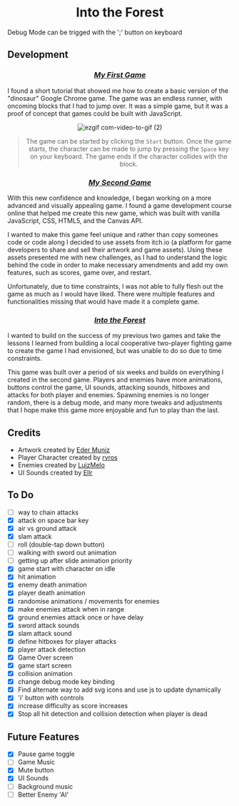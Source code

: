 <center>

# Into the Forest

</center>
Debug Mode can be trigged with the ';' button on keyboard

## Development

<center>

### _[My First Game](https://tsv-stacks.github.io/my-first-game/)_

</center>

I found a short tutorial that showed me how to create a basic version of the "dinosaur" Google Chrome game. The game was an endless runner, with oncoming blocks that I had to jump over. It was a simple game, but it was a proof of concept that games could be built with JavaScript.

<center>
  
![ezgif com-video-to-gif (2)](https://github.com/tsv-stacks/forest-runner/assets/113384739/8c356abb-b503-4f4f-8d9c-43f99734f247)
> The game can be started by clicking the `Start` button. Once the game starts, the character can be made to jump by pressing the `Space` key on your keyboard. The game ends if the character collides with the block.
</center>

<center>

### _[My Second Game](https://arcade-game-runner.netlify.app/)_

</center>
With this new confidence and knowledge, I began working on a more advanced and visually appealing game. I found a game development course online that helped me create this new game, which was built with vanilla JavaScript, CSS, HTML5, and the Canvas API.

I wanted to make this game feel unique and rather than copy someones code or code along I decided to use assets from itch.io (a platform for game developers to share and sell their artwork and game assets). Using these assets presented me with new challenges, as I had to understand the logic behind the code in order to make necessary amendments and add my own features, such as scores, game over, and restart.

Unfortunately, due to time constraints, I was not able to fully flesh out the game as much as I would have liked. There were multiple features and functionalities missing that would have made it a complete game.

<center>

### _[Into the Forest](https://into-the-forest.netlify.app/)_

</center>
I wanted to build on the success of my previous two games and take the lessons I learned from building a local cooperative two-player fighting game to create the game I had envisioned, but was unable to do so due to time constraints.

This game was built over a period of six weeks and builds on everything I created in the second game. Players and enemies have more animations, buttons control the game, UI sounds, attacking sounds, hitboxes and attacks for both player and enemies. Spawning enemies is no longer random, there is a debug mode, and many more tweaks and adjustments that I hope make this game more enjoyable and fun to play than the last.

## Credits

- Artwork created by [Eder Muniz](https://edermunizz.itch.io/free-pixel-art-forest)
- Player Character created by [rvros](https://rvros.itch.io/animated-pixel-hero)
- Enemies created by [LuizMelo](https://luizmelo.itch.io/monsters-creatures-fantasy)
- UI Sounds created by [Ellr](https://ellr.itch.io/universal-ui-soundpack)

## To Do

- [ ] way to chain attacks
- [x] attack on space bar key
- [x] air vs ground attack
- [x] slam attack
- [ ] roll (double-tap down button)
- [ ] walking with sword out animation
- [ ] getting up after slide animation priority
- [x] game start with character on idle
- [x] hit animation
- [x] enemy death animation
- [x] player death animation
- [x] randomise animations / movements for enemies
- [x] make enemies attack when in range
- [x] ground enemies attack once or have delay
- [x] sword attack sounds
- [x] slam attack sound
- [x] define hitboxes for player attacks
- [x] player attack detection
- [x] Game Over screen
- [x] game start screen
- [x] collision animation
- [x] change debug mode key binding
- [x] Find alternate way to add svg icons and use js to update dynamically
- [x] 'i' button with controls
- [x] increase difficulty as score increases
- [x] Stop all hit detection and collision detection when player is dead

## Future Features

- [x] Pause game toggle
- [ ] Game Music
- [x] Mute button
- [x] UI Sounds
- [ ] Background music
- [ ] Better Enemy 'AI'
